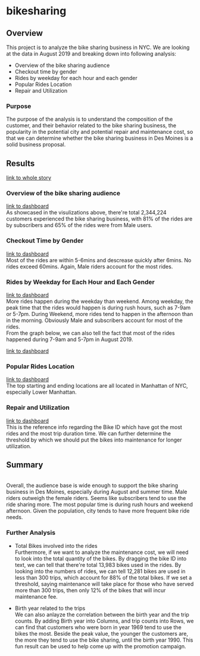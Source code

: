# bikesharing

## Overview
This project is to analyze the bike sharing business in NYC. We are looking at the data in August 2019 and breaking down into following analysis:
- Overview of the bike sharing audience
- Checkout time by gender
- Rides by weekday for each hour and each gender
- Popular Rides Location
- Repair and Utilization

### Purpose
The purpose of the analysis is to understand the composition of the customer, and their behavior related to the bike sharing business, the popularity in the potential city and potential repair and maintenance cost, so that we can determine whether the bike sharing business in Des Moines is a solid business proposal.

## Results
[link to whole story](https://10az.online.tableau.com/#/site/ilylsh/views/NYC_Citi_Bikes/NYCCitiBikeAnalysis?:iid=9)

### Overview of the bike sharing audience
[link to dashboard](https://10az.online.tableau.com/#/site/ilylsh/views/NYC_Citi_Bikes/Customer?:iid=6)
<br> As showcased in the visulizations above, there're total 2,344,224 customers experienced the bike sharing business, with 81% of the rides are by subscribers and 65% of the rides were from Male users.

### Checkout Time by Gender
[link to dashboard](https://10az.online.tableau.com/#/site/ilylsh/views/NYC_Citi_Bikes/Checkouttime?:iid=3)
<br>Most of the rides are within 5-6mins and descrease quickly after 6mins. No rides exceed 60mins. Again, Male riders account for the most rides.

### Rides by Weekday for Each Hour and Each Gender
[link to dashboard](https://10az.online.tableau.com/#/site/ilylsh/views/NYC_Citi_Bikes/WeekdayTrips?:iid=4)
<br>More rides happen during the weekday than weekend. Among weekday, the peak time that the rides would happen is during rush hours, such as 7-9am or 5-7pm. During Weekend, more rides tend to happen in the afternoon than in the morning. Obviously Male and subscribers account for most of the rides. 
<br>From the graph below, we can also tell the fact that most of the rides happened during 7-9am and 5-7pm in August 2019.

[link to dashboard](https://10az.online.tableau.com/#/site/ilylsh/views/NYC_Citi_Bikes/AugustPeakHours)

### Popular Rides Location
[link to dashboard](https://10az.online.tableau.com/#/site/ilylsh/views/NYC_Citi_Bikes/PopularLocation?:iid=6)
<br> The top starting and ending locations are all located in Manhattan of NYC, especially Lower Manhattan.

### Repair and Utilization
[link to dashboard](https://10az.online.tableau.com/#/site/ilylsh/views/NYC_Citi_Bikes/BikeRepairsUtilizations?:iid=7)
<br>This is the reference info regarding the Bike ID which have got the most rides and the most trip duration time. We can further determine the threshold by which we should put the bikes into maintenance for longer utilization.

## Summary
<br> Overall, the audience base is wide enough to support the bike sharing business in Des Moines, especially during August and summer time. Male riders outweigh the female riders. Seems like subscribers tend to use the ride sharing more. The most popular time is during rush hours and weekend afternoon. Given the population, city tends to have more frequent bike ride needs.

### Further Analysis
- Total Bikes involved into the rides
<br> Furthermore, if we want to analyze the maintenance cost, we will need to look into the total quantity of the bikes. By dragging the bike ID into text, we can tell that there're total 13,983 bikes used in the rides. By looking into the numbers of rides, we can tell 12,281 bikes are used in less than 300 trips, which account for 88% of the total bikes. If we set a threshold, saying maintenance will take place for those who have served more than 300 trips, then only 12% of the bikes that will incur maintenance fee.

- Birth year related to the trips
<br> We can also anlayze the correlation between the birth year and the trip counts. By adding Birth year into Columns, and trip counts into Rows, we can find that customers who were born in year 1969 tend to use the bikes the most. Beside the peak value, the younger the customers are, the more they tend to use the bike sharing, until the birth year 1990. This fun result can be used to help come up with the promotion campaign.  
